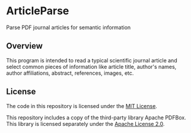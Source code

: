 # ArticleParse
Parse PDF journal articles for semantic information 

## Overview
This program is intended to read a typical scientific journal article and select common pieces of information like article title, author's names, author affiliations, abstract, references, images, etc.

## License
The code in this repository is licensed under the [MIT License](./LICENSE).

This repository includes a copy of the third-party library Apache PDFBox. This library is licensed separately under the [Apache License 2.0](http://www.apache.org/licenses/LICENSE-2.0).